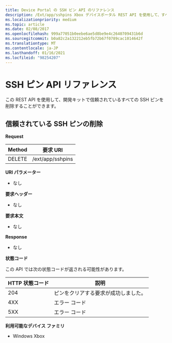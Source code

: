 ```yaml
---
title: Device Portal の SSH ピン API のリファレンス
description: /Ext/app/sshpins Xbox デバイスポータル REST API を使用して、すべての信頼された Secure Shell (SSH) pin をプログラムから削除する方法について説明します。
ms.localizationpriority: medium
ms.topic: article
ms.date: 02/08/2017
ms.openlocfilehash: 999a77051b0eebe6ae5d8be9e4c2640709431b6d
ms.sourcegitcommit: b0a82c2a132212eb5fb72b67f0789cac1014642f
ms.translationtype: MT
ms.contentlocale: ja-JP
ms.lasthandoff: 01/16/2021
ms.locfileid: "98254207"
---
```

# <a name="ssh-pins-api-reference"></a>SSH ピン API リファレンス

この REST API を使用して、開発キットで信頼されているすべての SSH ピンを削除することができます。

## <a name="remove-trusted-ssh-pins"></a>信頼されている SSH ピンの削除

**Request**

| Method | 要求 URI |
|--------|-------------|
| DELETE | /ext/app/sshpins |

**URI パラメーター**

- なし

**要求ヘッダー**

- なし

**要求本文**

- なし

**Response**

- なし

**状態コード**

この API では次の状態コードが返される可能性があります。

| HTTP 状態コード | 説明 |
|------------------|-------------|
| 204 | ピンをクリアする要求が成功しました。 |
| 4XX | エラー コード |
| 5XX | エラー コード |

**利用可能なデバイス ファミリ**

* Windows Xbox
